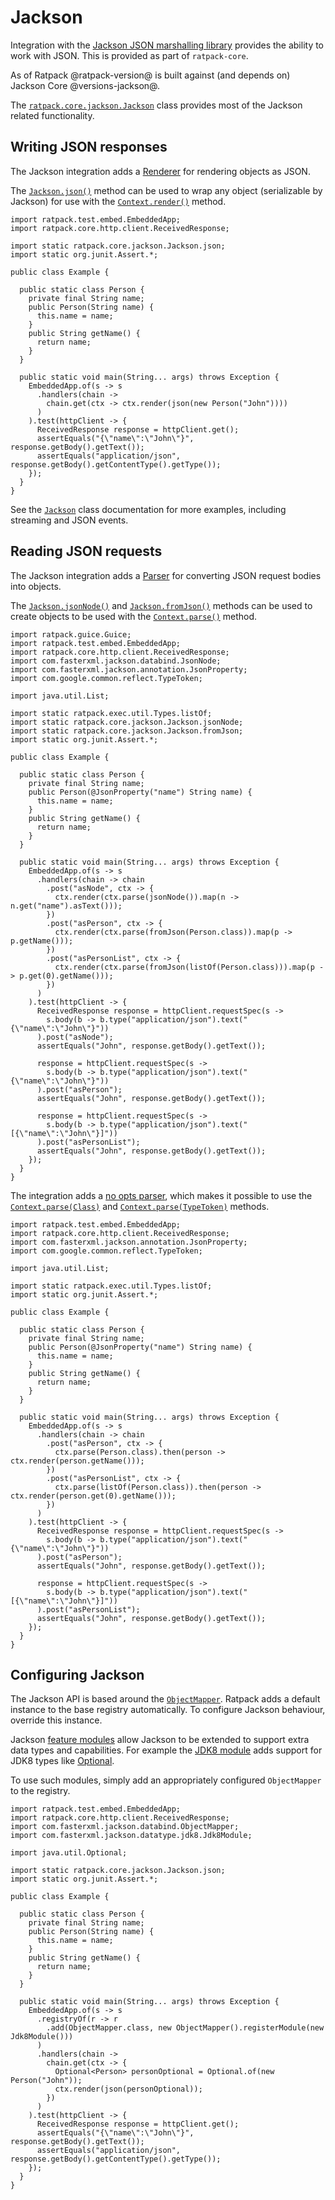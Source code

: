 # Jackson

Integration with the [Jackson JSON marshalling library](https://github.com/FasterXML/jackson-databind) provides the ability to work with JSON.
This is provided as part of `ratpack-core`.
 
As of Ratpack @ratpack-version@ is built against (and depends on) Jackson Core @versions-jackson@.

The [`ratpack.core.jackson.Jackson`](api/ratpack/core/jackson/Jackson.html) class provides most of the Jackson related functionality. 
 
## Writing JSON responses

The Jackson integration adds a [Renderer](api/ratpack/core/render/Renderer.html) for rendering objects as JSON.

The [`Jackson.json()`](api/ratpack/core/jackson/Jackson.html#json-java.lang.Object-) method can be used to wrap any object (serializable by Jackson) for use with the [`Context.render()`](api/ratpack/core/handling/Context.html#render-java.lang.Object-) method. 

```language-java
import ratpack.test.embed.EmbeddedApp;
import ratpack.core.http.client.ReceivedResponse;

import static ratpack.core.jackson.Jackson.json;
import static org.junit.Assert.*;

public class Example {

  public static class Person {
    private final String name;
    public Person(String name) {
      this.name = name;
    }
    public String getName() {
      return name;
    }
  }

  public static void main(String... args) throws Exception {
    EmbeddedApp.of(s -> s
      .handlers(chain ->
        chain.get(ctx -> ctx.render(json(new Person("John"))))
      )
    ).test(httpClient -> {
      ReceivedResponse response = httpClient.get();
      assertEquals("{\"name\":\"John\"}", response.getBody().getText());
      assertEquals("application/json", response.getBody().getContentType().getType());
    });
  }
}
```

See the [`Jackson`](api/ratpack/core/jackson/Jackson.html) class documentation for more examples, including streaming and JSON events.

## Reading JSON requests

The Jackson integration adds a [Parser](api/ratpack/core/parse/Parser.html) for converting JSON request bodies into objects.

The [`Jackson.jsonNode()`](api/ratpack/core/jackson/Jackson.html#Jackson.html#jsonNode--) and [`Jackson.fromJson()`](api/ratpack/core/jackson/Jackson.html#fromJson) methods can be used to create objects to be used with the [`Context.parse()`](api/ratpack/core/handling/Context.html#parse) method. 

```language-java
import ratpack.guice.Guice;
import ratpack.test.embed.EmbeddedApp;
import ratpack.core.http.client.ReceivedResponse;
import com.fasterxml.jackson.databind.JsonNode;
import com.fasterxml.jackson.annotation.JsonProperty;
import com.google.common.reflect.TypeToken;

import java.util.List;

import static ratpack.exec.util.Types.listOf;
import static ratpack.core.jackson.Jackson.jsonNode;
import static ratpack.core.jackson.Jackson.fromJson;
import static org.junit.Assert.*;

public class Example {

  public static class Person {
    private final String name;
    public Person(@JsonProperty("name") String name) {
      this.name = name;
    }
    public String getName() {
      return name;
    }
  }

  public static void main(String... args) throws Exception {
    EmbeddedApp.of(s -> s
      .handlers(chain -> chain
        .post("asNode", ctx -> {
          ctx.render(ctx.parse(jsonNode()).map(n -> n.get("name").asText()));
        })
        .post("asPerson", ctx -> {
          ctx.render(ctx.parse(fromJson(Person.class)).map(p -> p.getName()));
        })
        .post("asPersonList", ctx -> {
          ctx.render(ctx.parse(fromJson(listOf(Person.class))).map(p -> p.get(0).getName()));
        })
      )
    ).test(httpClient -> {
      ReceivedResponse response = httpClient.requestSpec(s ->
        s.body(b -> b.type("application/json").text("{\"name\":\"John\"}"))
      ).post("asNode");
      assertEquals("John", response.getBody().getText());

      response = httpClient.requestSpec(s ->
        s.body(b -> b.type("application/json").text("{\"name\":\"John\"}"))
      ).post("asPerson");
      assertEquals("John", response.getBody().getText());

      response = httpClient.requestSpec(s ->
        s.body(b -> b.type("application/json").text("[{\"name\":\"John\"}]"))
      ).post("asPersonList");
      assertEquals("John", response.getBody().getText());
    });
  }
}
```

The integration adds a [no opts parser](api/ratpack/core/parse/NoOptParserSupport.html), which makes it possible to use the [`Context.parse(Class)`](api/ratpack/core/handling/Context.html#parse-java.lang.Class-) and [`Context.parse(TypeToken)`](api/ratpack/core/handling/Context.html#parse-com.google.common.reflect.TypeToken-) methods.

```language-java
import ratpack.test.embed.EmbeddedApp;
import ratpack.core.http.client.ReceivedResponse;
import com.fasterxml.jackson.annotation.JsonProperty;
import com.google.common.reflect.TypeToken;

import java.util.List;

import static ratpack.exec.util.Types.listOf;
import static org.junit.Assert.*;

public class Example {

  public static class Person {
    private final String name;
    public Person(@JsonProperty("name") String name) {
      this.name = name;
    }
    public String getName() {
      return name;
    }
  }

  public static void main(String... args) throws Exception {
    EmbeddedApp.of(s -> s
      .handlers(chain -> chain
        .post("asPerson", ctx -> {
          ctx.parse(Person.class).then(person -> ctx.render(person.getName()));
        })
        .post("asPersonList", ctx -> {
          ctx.parse(listOf(Person.class)).then(person -> ctx.render(person.get(0).getName()));
        })
      )
    ).test(httpClient -> {
      ReceivedResponse response = httpClient.requestSpec(s ->
        s.body(b -> b.type("application/json").text("{\"name\":\"John\"}"))
      ).post("asPerson");
      assertEquals("John", response.getBody().getText());

      response = httpClient.requestSpec(s ->
        s.body(b -> b.type("application/json").text("[{\"name\":\"John\"}]"))
      ).post("asPersonList");
      assertEquals("John", response.getBody().getText());
    });
  }
}
```

## Configuring Jackson

The Jackson API is based around the [`ObjectMapper`](http://fasterxml.github.io/jackson-databind/javadoc/2.5/com/fasterxml/jackson/databind/ObjectMapper.html).
Ratpack adds a default instance to the base registry automatically.
To configure Jackson behaviour, override this instance.

Jackson [feature modules](http://wiki.fasterxml.com/JacksonFeatureModules) allow Jackson to be extended to support extra data types and capabilities.
For example the [JDK8 module](https://github.com/FasterXML/jackson-datatype-jdk8) adds support for JDK8 types like [Optional](https://docs.oracle.com/javase/8/docs/api/java/util/Optional.html).

To use such modules, simply add an appropriately configured `ObjectMapper` to the registry.

```language-java
import ratpack.test.embed.EmbeddedApp;
import ratpack.core.http.client.ReceivedResponse;
import com.fasterxml.jackson.databind.ObjectMapper;
import com.fasterxml.jackson.datatype.jdk8.Jdk8Module;

import java.util.Optional;

import static ratpack.core.jackson.Jackson.json;
import static org.junit.Assert.*;

public class Example {

  public static class Person {
    private final String name;
    public Person(String name) {
      this.name = name;
    }
    public String getName() {
      return name;
    }
  }

  public static void main(String... args) throws Exception {
    EmbeddedApp.of(s -> s
      .registryOf(r -> r
        .add(ObjectMapper.class, new ObjectMapper().registerModule(new Jdk8Module())) 
      )
      .handlers(chain ->
        chain.get(ctx -> {
          Optional<Person> personOptional = Optional.of(new Person("John"));
          ctx.render(json(personOptional));
        })
      )
    ).test(httpClient -> {
      ReceivedResponse response = httpClient.get();
      assertEquals("{\"name\":\"John\"}", response.getBody().getText());
      assertEquals("application/json", response.getBody().getContentType().getType());
    });
  }
}
```
